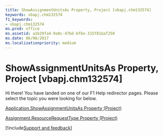 ```yaml
---
title: ShowAssignmentUnitsAs Property, Project [vbapj.chm132574]
keywords: vbapj.chm132574
f1_keywords:
- vbapj.chm132574
ms.prod: office
ms.assetid: a1b29fa4-9a8c-47bd-bfbe-315f81baf250
ms.date: 06/08/2017
ms.localizationpriority: medium
---
```



# ShowAssignmentUnitsAs Property, Project [vbapj.chm132574]

Hi there! You have landed on one of our F1 Help redirector pages. Please select the topic you were looking for below.

[Application.ShowAssignmentUnitsAs Property (Project)](https://msdn.microsoft.com/library/bf845895-9efe-bb95-9b60-3fdc30615ab5%28Office.15%29.aspx)

[Assignment.ResourceRequestType Property (Project)](https://msdn.microsoft.com/library/1662d049-5e7e-4a33-528e-784df78a8f5f%28Office.15%29.aspx)

[!include[Support and feedback](~/includes/feedback-boilerplate.md)]